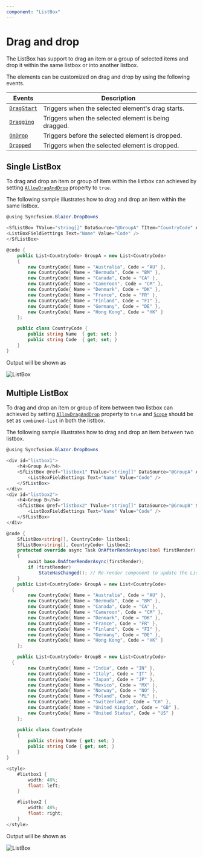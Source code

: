 ```yaml
---
component: "ListBox"
---
```


# Drag and drop

The ListBox has support to drag an item or a group of selected items and drop it within the same listbox or into another listbox.

The elements can be customized on drag and drop by using the following events.

| Events | Description |
|------|------|
| [`DragStart`](https://help.syncfusion.com/cr/blazor/Syncfusion.Blazor.DropDowns.ListBoxEvents-1.html#Syncfusion_Blazor_DropDowns_ListBoxEvents_1_DragStart) | Triggers when the selected element's drag starts. |
| [`Dragging`](https://help.syncfusion.com/cr/blazor/Syncfusion.Blazor.DropDowns.ListBoxEvents-1.html#Syncfusion_Blazor_DropDowns_ListBoxEvents_1_Dragging) | Triggers when the selected element is being dragged. |
| [`OnDrop`](https://help.syncfusion.com/cr/blazor/Syncfusion.Blazor.DropDowns.ListBoxEvents-1.html#Syncfusion_Blazor_DropDowns_ListBoxEvents_1_OnDrop) | Triggers before the selected element is dropped. |
| [`Dropped`](https://help.syncfusion.com/cr/blazor/Syncfusion.Blazor.DropDowns.ListBoxEvents-1.html#Syncfusion_Blazor_DropDowns_ListBoxEvents_1_Dropped) | Triggers when the selected element is dropped. |

## Single ListBox

To drag and drop an item or group of item within the listbox can achieved by setting [`AllowDragAndDrop`](https://help.syncfusion.com/cr/blazor/Syncfusion.Blazor.DropDowns.SfListBox-2.html#Syncfusion_Blazor_DropDowns_SfListBox_2_AllowDragAndDrop) property to `true`.

The following sample illustrates how to drag and drop an item within the same listbox.

```csharp
@using Syncfusion.Blazor.DropDowns

<SfListBox TValue="string[]" DataSource="@GroupA" TItem="CountryCode" AllowDragAndDrop="true">
<ListBoxFieldSettings Text="Name" Value="Code" />
</SfListBox>

@code {
    public List<CountryCode> GroupA = new List<CountryCode>
    {
        new CountryCode{ Name = "Australia", Code = "AU" },
        new CountryCode{ Name = "Bermuda", Code = "BM" },
        new CountryCode{ Name = "Canada", Code = "CA" },
        new CountryCode{ Name = "Cameroon", Code = "CM" },
        new CountryCode{ Name = "Denmark", Code = "DK" },
        new CountryCode{ Name = "France", Code = "FR" },
        new CountryCode{ Name = "Finland", Code = "FI" },
        new CountryCode{ Name = "Germany", Code = "DE" },
        new CountryCode{ Name = "Hong Kong", Code = "HK" }
    };

    public class CountryCode {
        public string Name  { get; set; }
        public string Code  { get; set; }
    }
}

```

Output will be shown as

![ListBox](./images/drag-drop.png)

## Multiple ListBox

To drag and drop an item or group of item between two listbox can achieved by setting [`AllowDragAndDrop`](https://help.syncfusion.com/cr/blazor/Syncfusion.Blazor.DropDowns.SfListBox-2.html#Syncfusion_Blazor_DropDowns_SfListBox_2_AllowDragAndDrop) property to `true` and [`Scope`](https://help.syncfusion.com/cr/blazor/Syncfusion.Blazor.DropDowns.SfListBox-2.html#Syncfusion_Blazor_DropDowns_SfListBox_2_Scope) should be set as `combined-list` in both the listbox.

The following sample illustrates how to drag and drop an item between two listbox.

```csharp
@using Syncfusion.Blazor.DropDowns

<div id="listbox1">
    <h4>Group A</h4>
    <SfListBox @ref="listbox1" TValue="string[]" DataSource="@GroupA" AllowDragAndDrop="true" Scope="@listbox2" Height="290px" TItem="CountryCode">
        <ListBoxFieldSettings Text="Name" Value="Code" />
    </SfListBox>
</div>
<div id="listbox2">
    <h4>Group B</h4>
    <SfListBox @ref="listbox2" TValue="string[]" DataSource="@GroupB" Scope="@listbox1" AllowDragAndDrop="true" Height="290px" TItem="CountryCode">
        <ListBoxFieldSettings Text="Name" Value="Code" />
    </SfListBox>
</div>

@code {
    SfListBox<string[], CountryCode> listbox1;
    SfListBox<string[], CountryCode> listbox2;
    protected override async Task OnAfterRenderAsync(bool firstRender)
    {
        await base.OnAfterRenderAsync(firstRender);
        if (firstRender)
            StateHasChanged(); // Re-render component to update the ListBox component Scope references in each connected ListBox.
    }
    public List<CountryCode> GroupA = new List<CountryCode>
  {
        new CountryCode{ Name = "Australia", Code = "AU" },
        new CountryCode{ Name = "Bermuda", Code = "BM" },
        new CountryCode{ Name = "Canada", Code = "CA" },
        new CountryCode{ Name = "Cameroon", Code = "CM" },
        new CountryCode{ Name = "Denmark", Code = "DK" },
        new CountryCode{ Name = "France", Code = "FR" },
        new CountryCode{ Name = "Finland", Code = "FI" },
        new CountryCode{ Name = "Germany", Code = "DE" },
        new CountryCode{ Name = "Hong Kong", Code = "HK" }
    };

    public List<CountryCode> GroupB = new List<CountryCode>
  {
        new CountryCode{ Name = "India", Code = "IN" },
        new CountryCode{ Name = "Italy", Code = "IT" },
        new CountryCode{ Name = "Japan", Code = "JP" },
        new CountryCode{ Name = "Mexico", Code = "MX" },
        new CountryCode{ Name = "Norway", Code = "NO" },
        new CountryCode{ Name = "Poland", Code = "PL" },
        new CountryCode{ Name = "Switzerland", Code = "CH" },
        new CountryCode{ Name = "United Kingdom", Code = "GB" },
        new CountryCode{ Name = "United States", Code = "US" }
    };

    public class CountryCode
    {
        public string Name { get; set; }
        public string Code { get; set; }
    }
}

<style>
    #listbox1 {
        width: 48%;
        float: left;
    }

    #listbox2 {
        width: 48%;
        float: right;
    }
</style>
```

Output will be shown as

![ListBox](./images/multiple-drag.png)